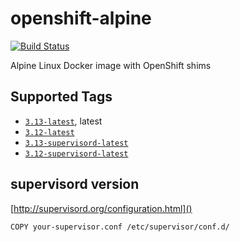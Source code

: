 # openshift-alpine

[![Build Status](https://travis-ci.org/itsbcit/openshift-alpine.svg?branch=master)](https://travis-ci.org/itsbcit/openshift-alpine)

Alpine Linux Docker image with OpenShift shims

## Supported Tags

* [`3.13-latest`](https://github.com/itsbcit/openshift-alpine/blob/master/3.13/Dockerfile), latest
* [`3.12-latest`](https://github.com/itsbcit/openshift-alpine/blob/master/3.12/Dockerfile)
* [`3.13-supervisord-latest`](https://github.com/itsbcit/openshift-alpine/blob/master/3.13-supervisord/Dockerfile)
* [`3.12-supervisord-latest`](https://github.com/itsbcit/openshift-alpine/blob/master/3.12-supervisord/Dockerfile)

## supervisord version

[http://supervisord.org/configuration.html]()

`COPY your-supervisor.conf /etc/supervisor/conf.d/`
